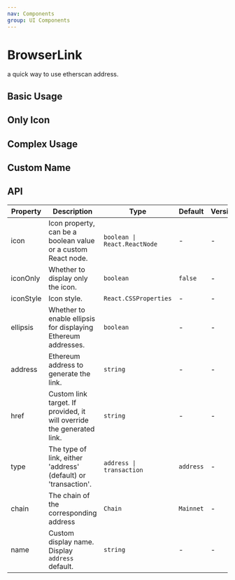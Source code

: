 ```yaml
---
nav: Components
group: UI Components
---
```


# BrowserLink

a quick way to use etherscan address.

## Basic Usage

<code src="./demos/basic.tsx"></code>

## Only Icon

<code src="./demos/icononly.tsx"></code>

## Complex Usage

<code src="./demos/complex.tsx"></code>

## Custom Name

<code src="./demos/customName.tsx"></code>

## API

| Property | Description | Type | Default | Version |
| --- | --- | --- | --- | --- |
| icon | Icon property, can be a boolean value or a custom React node. | `boolean \| React.ReactNode` | - | - |
| iconOnly | Whether to display only the icon. | `boolean` | `false` | - |
| iconStyle | Icon style. | `React.CSSProperties` | - | - |
| ellipsis | Whether to enable ellipsis for displaying Ethereum addresses. | `boolean` | - | - |
| address | Ethereum address to generate the link. | `string` | - | - |
| href | Custom link target. If provided, it will override the generated link. | `string` | - | - |
| type | The type of link, either 'address' (default) or 'transaction'. | `address \| transaction` | `address` | - |
| chain | The chain of the corresponding address | `Chain` | `Mainnet` | - |
| name | Custom display name. Display `address` default. | `string` | - | - |
